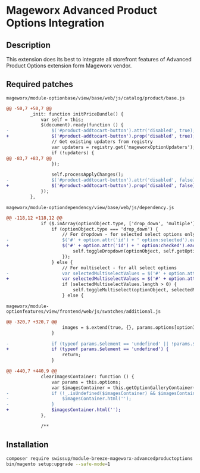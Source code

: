 # Mageworx Advanced Product Options Integration

## Description

This extension does its best to integrate all storefront features of Advanced Product Options extension form Mageworx vendor.

## Required patches

`mageworx/module-optionbase/view/base/web/js/catalog/product/base.js`

```diff
@@ -50,7 +50,7 @@
         _init: function initPriceBundle() {
             var self = this;
             $(document).ready(function () {
-                $('#product-addtocart-button').attr('disabled', true);
+                $('#product-addtocart-button').prop('disabled', true);
                 // Get existing updaters from registry
                 var updaters = registry.get('mageworxOptionUpdaters');
                 if (!updaters) {
@@ -83,7 +83,7 @@
                 });

                 self.processApplyChanges();
-                $('#product-addtocart-button').attr('disabled', false);
+                $('#product-addtocart-button').prop('disabled', false);
             });
         },

```

`mageworx/module-optiondependency/view/base/web/js/dependency.js`

```diff
@@ -118,12 +118,12 @@
             if ($.inArray(optionObject.type, ['drop_down', 'multiple']) !== -1) {
                 if (optionObject.type === 'drop_down') {
                     // For dropdown - for selected select options only
-                    $('#' + option.attr('id') + ' option:selected').each(function () {
+                    $('#' + option.attr('id') + ' option:checked').each(function () {
                         self.toggleDropdown(optionObject, self.getOptionObject($(this).attr('data-option_type_id'), 'value'));
                     });
                 } else {
                     // For multiselect - for all select options
-                    var selectedMultiselectValues = $('#' + option.attr('id') + ' option:selected');
+                    var selectedMultiselectValues = $('#' + option.attr('id') + ' option:checked');
                     if (selectedMultiselectValues.length > 0) {
                         self.toggleMultiselect(optionObject, selectedMultiselectValues);
                     } else {
```

`mageworx/module-optionfeatures/view/frontend/web/js/swatches/additional.js`

```diff
@@ -320,7 +320,7 @@
                     images = $.extend(true, {}, params.options[optionId]['values'][valueId]['images']);
                 }

-                if (typeof params.$element == 'undefined' || !params.$element instanceof jQuery) {
+                if (typeof params.$element == 'undefined') {
                     return;
                 }

@@ -440,7 +440,9 @@
             clearImagesContainer: function () {
                 var params = this.options;
                 var $imagesContainer = this.getOptionGalleryContainer();
-                if (!_.isUndefined($imagesContainer) && $imagesContainer instanceof jQuery) {
-                    $imagesContainer.html('');
-                }
+                $imagesContainer.html('');
             },

             /**
```

## Installation

```bash
composer require swissup/module-breeze-mageworx-advancedproductoptions
bin/magento setup:upgrade --safe-mode=1
```
